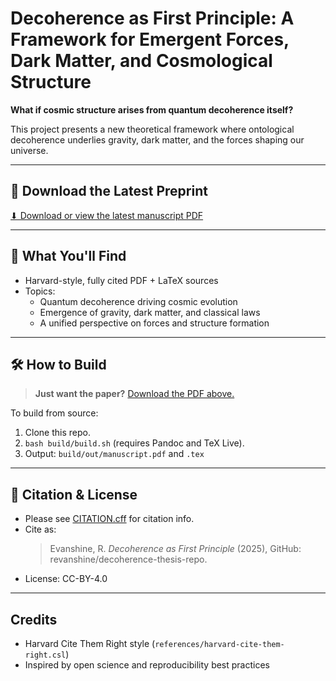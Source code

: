 # Decoherence as First Principle: A Framework for Emergent Forces, Dark Matter, and Cosmological Structure

**What if cosmic structure arises from quantum decoherence itself?**

This project presents a new theoretical framework where ontological decoherence underlies gravity, dark matter, and the forces shaping our universe.

---

## 📄 Download the Latest Preprint

[⬇ Download or view the latest manuscript PDF](https://github.com/revanshine/decoherence-thesis-repo/releases/latest/download/manuscript.pdf)

---

## 🚀 What You'll Find
- Harvard-style, fully cited PDF + LaTeX sources
- Topics:
  - Quantum decoherence driving cosmic evolution
  - Emergence of gravity, dark matter, and classical laws
  - A unified perspective on forces and structure formation

---

## 🛠 How to Build

> **Just want the paper?**
> [Download the PDF above.](https://github.com/revanshine/decoherence-thesis-repo/releases/latest/download/manuscript.pdf)

To build from source:
1. Clone this repo.
2. `bash build/build.sh` (requires Pandoc and TeX Live).
3. Output: `build/out/manuscript.pdf` and `.tex`

---

## 📖 Citation & License

- Please see [CITATION.cff](CITATION.cff) for citation info.
- Cite as:
    > Evanshine, R. *Decoherence as First Principle* (2025), GitHub: revanshine/decoherence-thesis-repo.
- License: CC-BY-4.0

---

## Credits

- Harvard Cite Them Right style (`references/harvard-cite-them-right.csl`)
- Inspired by open science and reproducibility best practices
